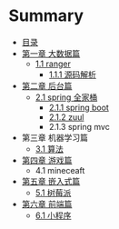 # Summary

* [目录](README.md)
* [第一章 大数据篇](chapter1.md)
  * [1.1 ranger](chapter1/11-ranger.md)
    * [1.1.1 源码解析](chapter1/111-yuan-ma-jie-xi.md)
* [第二章 后台篇](di-er-zhang-hou-tai-pian.md)
  * [2.1 spring 全家桶](21-spring-quan-jia-tong.md)
    * [2.1.1 spring boot](21-spring-quan-jia-tong/211-spring-boot.md)
    * [2.1.2 zuul](21-spring-quan-jia-tong/212-zuul.md)
    * 2.1.3 spring mvc
* 第三章 机器学习篇
  * [3.1 算法](31-suan-fa.md)
* [第四章 游戏篇](di-si-zhang-you-xi-pian.md)
  * 4.1 mineceaft
* [第五章 嵌入式篇](di-wu-zhang-qian-ru-shi-pian.md)
  * [5.1 树莓派](di-wu-zhang-qian-ru-shi-pian/51-shu-mei-pai.md)
* [第六章 前端篇](di-liu-zhang-qian-duan-pian.md)
  * [6.1 小程序](di-liu-zhang-qian-duan-pian/61-xiao-cheng-xu.md)

